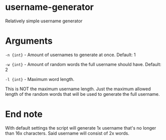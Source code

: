 # username-generator
Relatively simple username generator

# Arguments
`-n {int}` - Amount of usernames to generate at once. Default: 1

`-w {int}` - Amount of random words the full username should have. Default: 2

`-l {int}` - Maximum word length.

This is NOT the maximum username length. Just the maximum allowed length of the random words that will be used to generate the full username.

# End note
With default settings the script will generate 1x username that's no longer than 16x characters. Said username will consist of 2x words.
